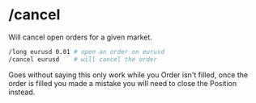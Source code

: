 # /cancel

Will cancel open orders for a given market.

``` bash
/long eurusd 0.01 # open an order on eurusd
/cancel eurusd    # will cancel the order
```
Goes without saying this only work while you Order isn't filled, once the order
is filled you made a mistake you will need to close the Position instead.

